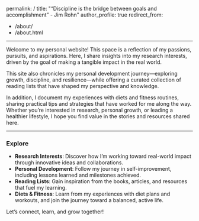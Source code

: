 permalink: /
title: "“Discipline is the bridge between goals and accomplishment” - Jim Rohn"
author_profile: true
redirect_from: 
  - /about/
  - /about.html
---

Welcome to my personal website! This space is a reflection of my passions, pursuits, and aspirations. Here, I share insights into my research interests, driven by the goal of making a tangible impact in the real world.  

This site also chronicles my personal development journey—exploring growth, discipline, and resilience—while offering a curated collection of reading lists that have shaped my perspective and knowledge.  

In addition, I document my experiences with diets and fitness routines, sharing practical tips and strategies that have worked for me along the way. Whether you’re interested in research, personal growth, or leading a healthier lifestyle, I hope you find value in the stories and resources shared here.

---

### Explore
- **Research Interests**: Discover how I’m working toward real-world impact through innovative ideas and collaborations.  
- **Personal Development**: Follow my journey in self-improvement, including lessons learned and milestones achieved.  
- **Reading Lists**: Gain inspiration from the books, articles, and resources that fuel my learning.  
- **Diets & Fitness**: Learn from my experiences with diet plans and workouts, and join the journey toward a balanced, active life.

Let’s connect, learn, and grow together!
